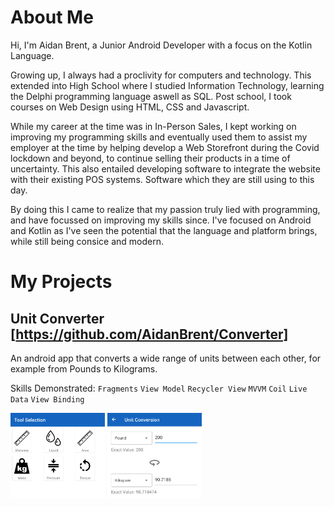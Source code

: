 # About Me

Hi, I'm Aidan Brent, a Junior Android Developer with a focus on the Kotlin Language.

Growing up, I always had a proclivity for computers and technology. This extended into High School where I studied Information Technology, learning the Delphi programming language aswell as SQL. Post school, I took courses on Web Design using HTML, CSS and Javascript.

While my career at the time was in In-Person Sales, I kept working on improving my programming skills and eventually used them to assist my employer at the time by helping develop a Web Storefront during the Covid lockdown and beyond, to continue selling their products in a time of uncertainty. This also entailed developing software to integrate the website with their existing POS systems. Software which they are still using to this day.

By doing this I came to realize that my passion truly lied with programming, and have focussed on improving my skills since. I've focused on Android and Kotlin as I've seen the potential that the language and platform brings, while still being consice and modern.

# My Projects

## Unit Converter [https://github.com/AidanBrent/Converter]

An android app that converts a wide range of units between each other, for example from Pounds to Kilograms. 

Skills Demonstrated: 
`Fragments`
`View Model`
`Recycler View`
`MVVM`
`Coil`
`Live Data`
`View Binding`

<div float="Left">
  <img src="Converter_Selection.png" style="width:30%;"> 
  <img src="Converter_conversion.png" style="width:30%;">
</div>

